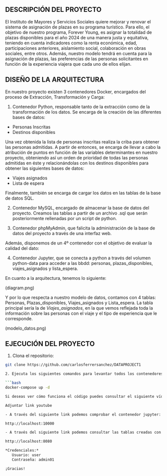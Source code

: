 ## DESCRIPCIÓN DEL PROYECTO

El Instituto de Mayores y Servicios Sociales quiere mejorar y renovar el sistema de asignación de plazas en su programa turístico. Para ello, el objetivo de nuestro programa, Forever Young, es asignar la totalidad de plazas disponibles para el año 2024 de una manera justa y equitativa, teniendo en cuenta indicadores como la renta económica, edad, participaciones anteriores, aislamiento social, colaboración en obras sociales, entre otros. Además, nuestro modelo tendrá en cuenta para la asignación de plazas, las preferencias de las personas solicitantes en función de la experiencia viajera que cada uno de ellos elijan. 

## DISEÑO DE LA ARQUITECTURA

En nuestro proyecto existen 3 contenedores Docker, encargados del proceso de Extracción, Transformación y Carga:

1. Contenedor Python, responsable tanto de la extracción como de la transformación de los datos. Se encarga de la creación de las diferentes bases de datos: 
   
  - Personas Inscritas
  - Destinos disponibles

Una vez obtenida la lista de personas inscritas realiza la criba para obtener las personas admitidas. A partir de entonces, se encarga de llevar a cabo la atribución de puntos en función de las variables determinantes en nuestro proyecto, obteniendo así un orden de prioridad de todas las personas admitidas en éste y relacionándolas con los destinos disponibles para obtener las siguientes bases de datos:

   - Viajes asignados
   - Lista de espera

Finalmente, también se encarga de cargar los datos en las tablas de la base de datos SQL.

2. Contenedor MySQL, encargado de almacenar la base de datos del proyecto. Creamos las tablas a partir de un archivo .sql que serán posteriormente rellenadas por un script de python.
   
3. Contenedor phpMyAdmin, que falicita la administración de la base de datos del proyecto a través de una interfaz web.

Además, disponemos de un 4º contenedor con el objetivo de evaluar la calidad del dato:

4. Contenedor Jupyter, que se conecta a python a través del volumen python-data para acceder a las bbdd: personas, plazas_disponibles, viajes_asignados y lista_espera. 

En cuanto a la arquitectura, tenemos lo siguiente:

(diagram.png)

Y por lo que respecta a nuestro modelo de datos, contamos con 4 tablas: Personas, Plazas_disponibles, Viajes_asignados y Lista_espera. La tabla principal sería la de *Viajes_asignados*, en la que vemos reflejada toda la información sobre las personas con el viaje y el tipo de experiencia que le corresponde.

(modelo_datos.png)

## EJECUCIÓN DEL PROYECTO

 1. Clona el repositorio: 
   
   ```bash
   git clone https://github.com/carlosferrersanchez/DATAPROJECT1
   
 2. Ejecuta los siguientes comandos para levantar todos los contenedores, asignar volúmenes y puertos:
   
   ```bash
   docker-compose up -d

Si deseas ver cómo funciona el código puedes consultar el siguiente vídeo:

Adjuntar link youtube

- A través del siguiente link podemos comprobar el contenedor jupyter:

http://localhost:10000

- A través del siguiente link podemos consultar las tablas creadas con el contenedor de phpmyadmin:

http://localhost:8080

  *Credenciales:*
      Usuario: user
      Contraseña: admin01

¡Gracias!




